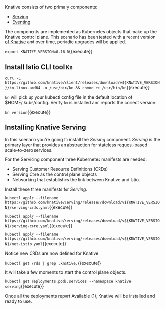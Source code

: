 Knative consists of two primary components:

- [Serving](https://knative.dev/docs/serving/)
- [Eventing](https://knative.dev/docs/eventing/)

The components are implemented as Kubernetes objects that make up the Knative control plane. This scenario has been tested with a [recent version of Knative]((https://github.com/knative/client/releases)) and over time, periodic upgrades will be applied.

`export KNATIVE_VERSION=0.16.0`{{execute}}

## Install Istio CLI tool `Kn`

`curl -L https://github.com/knative/client/releases/download/v${KNATIVE_VERSION}/kn-linux-amd64 -o /usr/bin/kn && chmod +x /usr/bin/kn`{{execute}}

`kn` will pick up your kubectl config file in the default location of $HOME/.kube/config. Verify `kn` is installed and reports the correct version:

`kn version`{{execute}}

## Installing Knative Serving

In this scenario you're going to install the _Serving_ component. _Serving_ is the primary layer that provides an abstraction for stateless request-based scale-to-zero services.

For the Servicing component three Kubernetes manifests are needed:

- Serving Customer Resource Dsfinitions (CRDs)
- Serving Core as the control plane objects
- Networking that establishes the link between Knative and Istio.

Install these three manifests for _Serving_.

`kubectl apply --filename https://github.com/knative/serving/releases/download/v${KNATIVE_VERSION}/serving-crds.yaml`{{execute}}

`kubectl apply --filename https://github.com/knative/serving/releases/download/v${KNATIVE_VERSION}/serving-core.yaml`{{execute}}

`kubectl apply --filename https://github.com/knative/serving/releases/download/v${KNATIVE_VERSION}/net-istio.yaml`{{execute}}

Notice new CRDs are now defined for Knative.

`kubectl get crds | grep .knative.`{{execute}}

It will take a few moments to start the control plane objects.

`kubectl get deployments,pods,services --namespace knative-serving`{{execute}}

Once all the deployments report Available (1), Knative will be installed and ready to use.
